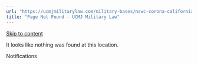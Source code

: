 ```yaml
---
url: "https://ucmjmilitarylaw.com/military-bases/nswc-corona-california-military-defense-lawyer-ucmj-legal-guide/%7Blocation14"
title: "Page Not Found - UCMJ Military Law"
---
```


[Skip to content](https://ucmjmilitarylaw.com/military-bases/nswc-corona-california-military-defense-lawyer-ucmj-legal-guide/%7Blocation14#content)

It looks like nothing was found at this location.

Notifications